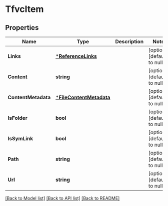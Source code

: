 # TfvcItem

## Properties
Name | Type | Description | Notes
------------ | ------------- | ------------- | -------------
**Links** | [***ReferenceLinks**](ReferenceLinks.md) |  | [optional] [default to null]
**Content** | **string** |  | [optional] [default to null]
**ContentMetadata** | [***FileContentMetadata**](FileContentMetadata.md) |  | [optional] [default to null]
**IsFolder** | **bool** |  | [optional] [default to null]
**IsSymLink** | **bool** |  | [optional] [default to null]
**Path** | **string** |  | [optional] [default to null]
**Url** | **string** |  | [optional] [default to null]

[[Back to Model list]](../README.md#documentation-for-models) [[Back to API list]](../README.md#documentation-for-api-endpoints) [[Back to README]](../README.md)


